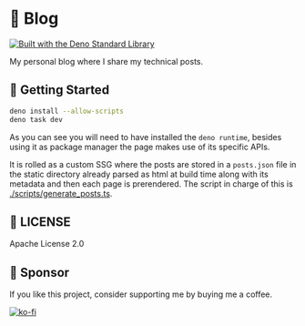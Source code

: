 # 📝 Blog

[![Built with the Deno Standard Library](https://img.shields.io/badge/Built_with_std-black?logo=deno)](https://jsr.io/@std)

My personal blog where I share my technical posts.

## 🚀 Getting Started

```bash
deno install --allow-scripts
deno task dev
```

As you can see you will need to have installed the `deno runtime`, besides using it as package
manager the page makes use of its specific APIs.

It is rolled as a custom SSG where the posts are stored in a `posts.json` file in the static
directory already parsed as html at build time along with its metadata and then each page is
prerendered. The script in charge of this is
[./scripts/generate_posts.ts](https://github.com/4ster-light/blog/blob/main/scripts/generate_posts.ts).

## 📄 LICENSE

Apache License 2.0

## 💝 Sponsor

If you like this project, consider supporting me by buying me a coffee.

[![ko-fi](https://ko-fi.com/img/githubbutton_sm.svg)](https://ko-fi.com/B0B41HVJUR)
